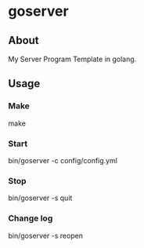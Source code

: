 goserver
=================

## About ##
My Server Program Template in golang.

## Usage ##

### Make ###
make

### Start ###
bin/goserver -c config/config.yml

### Stop ###
bin/goserver -s quit

### Change log ###
bin/goserver -s reopen
